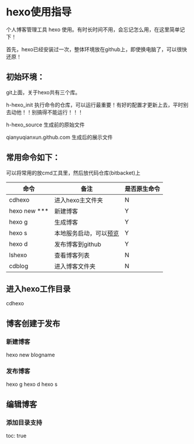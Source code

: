 # hexo使用指导

个人博客管理工具 hexo 使用。有时长时间不用，会忘记怎么用，在这里简单记下！

首先，hexo已经安装过一次，整体环境放在github上，即使换电脑了，可以很快还原！

<!-- more -->

## 初始环境：

git上面，关于hexo共有三个库。

h-hexo_init 执行命令的仓库，可以运行最重要！有好的配置才更新上去，平时别去动他！！别搞得不能运行！！！

h-hexo_source 生成前的原始文件

qianyuqianxun.github.com 生成后的展示文件

## 常用命令如下：

可以将常用的放cmd工具里，然后放代码仓库(bitbacket)上

命令|备注|是否原生命令
-|-|-
cdhexo        |进入hexo主文件夹|N
hexo new ***  |新建博客|Y
hexo g        |生成博客|Y
hexo s        |本地服务启动，可以[预览](http://localhost:4000/)|Y
hexo d        |发布博客到github|Y
lshexo        |查看博客列表|N
cdblog        |进入博客文件夹|N


## 进入hexo工作目录

cdhexo

## 博客创建于发布

### 新建博客

hexo new blogname

### 发布博客

hexo g
hexo d
hexo s

## 编辑博客

### 添加目录支持

toc: true
